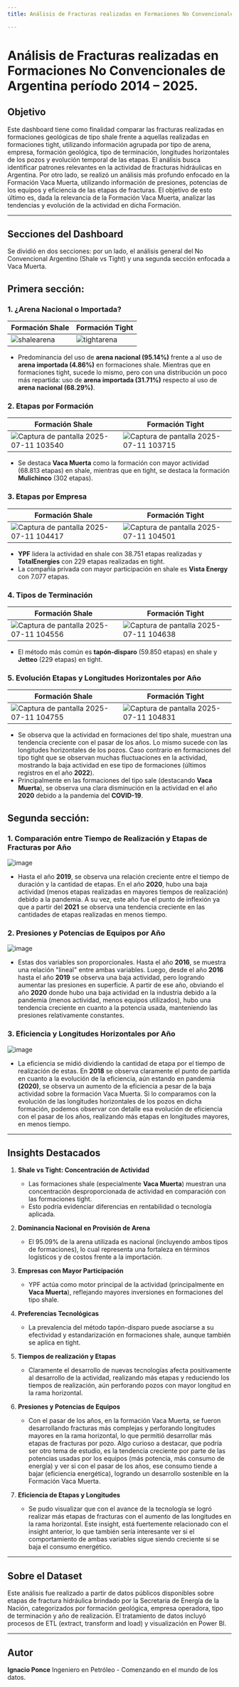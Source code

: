 ```yaml
---
title: Análisis de Fracturas realizadas en Formaciones No Convencionales de Argentina período 2014 – 2025.

---
```


# Análisis de Fracturas realizadas en Formaciones No Convencionales de Argentina período 2014 – 2025.

##  Objetivo

Este dashboard tiene como finalidad comparar las fracturas realizadas en formaciones geológicas de tipo shale frente a aquellas realizadas en formaciones tight, utilizando información agrupada por tipo de arena, empresa, formación geológica, tipo de terminación, longitudes horizontales de los pozos y evolución temporal de las etapas. El análisis busca identificar patrones relevantes en la actividad de fracturas hidráulicas en Argentina. Por otro lado, se realizó un análisis más profundo enfocado en la Formación Vaca Muerta, utilizando información de presiones, potencias de los equipos y eficiencia de las etapas de fracturas. El objetivo de esto último es, dada la relevancia de la Formación Vaca Muerta, analizar las tendencias y evolución de la actividad en dicha Formación.

---

##  Secciones del Dashboard

Se dividió en dos secciones: por un lado, el análisis general del No Convencional Argentino (Shale vs Tight) y una segunda sección enfocada a Vaca Muerta.

## Primera sección:
### 1. ¿Arena Nacional o Importada?
| Formación Shale | Formación Tight |
|------------------|------------------|
| ![shalearena](images/shalearena.png)|![tightarena](images/tightarena.png)|
- Predominancia del uso de **arena nacional (95.14%)** frente a al uso de **arena importada (4.86%)** en formaciones shale. Mientras que en formaciones tight, sucede lo mismo, pero con una distribución un poco más repartida: uso de **arena importada (31.71%)** respecto al uso de **arena nacional (68.29%)**. 

### 2. Etapas por Formación
| Formación Shale | Formación Tight |
|------------------|------------------|
| ![Captura de pantalla 2025-07-11 103540](https://hackmd.io/_uploads/HJi87cRBel.png)|![Captura de pantalla 2025-07-11 103715](https://hackmd.io/_uploads/Bkromq0Hgx.png)|
- Se destaca **Vaca Muerta** como la formación con mayor actividad (68.813 etapas) en shale, mientras que en tight, se destaca la formación **Mulichinco** (302 etapas).

### 3. Etapas por Empresa
 Formación Shale | Formación Tight |
|------------------|------------------|
|![Captura de pantalla 2025-07-11 104417](https://hackmd.io/_uploads/r19HrcCHll.png)|![Captura de pantalla 2025-07-11 104501](https://hackmd.io/_uploads/rk-OS5ASex.png)|
- **YPF** lidera la actividad en shale con 38.751 etapas realizadas y **TotalEnergies** con 229 etapas realizadas en tight.
- La compañía privada con mayor participación en shale es **Vista Energy** con 7.077 etapas. 

### 4. Tipos de Terminación
 Formación Shale | Formación Tight |
|------------------|------------------|
|![Captura de pantalla 2025-07-11 104556](https://hackmd.io/_uploads/B143S9ABex.png)|![Captura de pantalla 2025-07-11 104638](https://hackmd.io/_uploads/HkQ0H5CHee.png)|
- El método más común es **tapón-disparo** (59.850 etapas) en shale y **Jetteo** (229 etapas) en tight.

### 5. Evolución Etapas y Longitudes Horizontales por Año
 Formación Shale | Formación Tight |
|------------------|------------------|
|![Captura de pantalla 2025-07-11 104755](https://hackmd.io/_uploads/rJ-7U9RHgx.png)|![Captura de pantalla 2025-07-11 104831](https://hackmd.io/_uploads/r1VB85CBxg.png)|
- Se observa que la actividad en formaciones del tipo shale, muestran una tendencia creciente con el pasar de los años. Lo mismo sucede con las longitudes horizontales de los pozos. Caso contrario en formaciones del tipo tight que se observan muchas fluctuaciones en la actividad, mostrando la baja actividad en ese tipo de formaciones (últimos registros en el año **2022**).
- Principalmente en las formaciones del tipo sale (destacando **Vaca Muerta**), se observa una clara disminución en la actividad en el año **2020** debido a la pandemia del **COVID-19**.

## Segunda sección:
### 1. Comparación entre Tiempo de Realización y Etapas de Fracturas por Año
![image](https://hackmd.io/_uploads/ByS5890Sxg.png)

- Hasta el año **2019**, se observa una relación creciente entre el tiempo de duración y la cantidad de etapas. En el año **2020**, hubo una baja actividad (menos etapas realizadas en mayores tiempos de realización) debido a la pandemia. A su vez, este año fue el punto de inflexión ya que a partir del **2021** se observa una tendencia creciente en las cantidades de etapas realizadas en menos tiempo.

### 2. Presiones y Potencias de Equipos por Año
![image](https://hackmd.io/_uploads/By16U9RHxl.png)

- Estas dos variables son proporcionales. Hasta el año **2016**, se muestra una relación "lineal" entre ambas variables. Luego, desde el año **2016** hasta el año **2019** se observa una baja actividad, pero logrando aumentar las presiones en superficie. A partir de ese año, obviando el año **2020** donde hubo una baja actividad en la industria debido a la pandemia (menos actividad, menos equipos utilizados), hubo una tendencia creciente en cuanto a la potencia usada, manteniendo las presiones relativamente constantes.

### 3. Eficiencia y Longitudes Horizontales por Año
![image](https://hackmd.io/_uploads/HJcCU50Hgl.png)

- La eficiencia se midió dividiendo la cantidad de etapa por el tiempo de realización de estas. En **2018** se observa claramente el punto de partida en cuanto a la evolución de la eficiencia, aún estando en pandemia **(2020)**, se observa un aumento de la eficiencia a pesar de la baja actividad sobre la formación Vaca Muerta. Si lo comparamos con la evolución de las longitudes horizontales de los pozos en dicha formación, podemos observar con detalle esa evolución de eficiencia con el pasar de los años, realizando más etapas en longitudes mayores, en menos tiempo.

---

##  Insights Destacados

1. **Shale vs Tight: Concentración de Actividad**
   - Las formaciones shale (especialmente **Vaca Muerta**) muestran una concentración desproporcionada de actividad en comparación con las formaciones tight.
   - Esto podría evidenciar diferencias en rentabilidad o tecnología aplicada.

2. **Dominancia Nacional en Provisión de Arena**
   - El 95.09% de la arena utilizada es nacional (incluyendo ambos tipos de formaciones), lo cual representa una fortaleza en términos logísticos y de costos frente a la importación.

3. **Empresas con Mayor Participación**
   - YPF actúa como motor principal de la actividad (principalmente en **Vaca Muerta**), reflejando mayores inversiones en formaciones del tipo shale.
   

4. **Preferencias Tecnológicas**
   - La prevalencia del método tapón-disparo puede asociarse a su efectividad y estandarización en formaciones shale, aunque también se aplica en tight.

5. **Tiempos de realización y Etapas**
   - Claramente el desarrollo de nuevas tecnologías afecta positivamente al desarrollo de la actividad, realizando más etapas y reduciendo los tiempos de realización, aún perforando pozos con mayor longitud en la rama horizontal.
6. **Presiones y Potencias de Equipos** 
    - Con el pasar de los años, en la formación Vaca Muerta, se fueron desarrollando fracturas más complejas y perforando longitudes mayores en la rama horizontal, lo que permitió desarrollar más etapas de fracturas por pozo. Algo curioso a destacar, que podría ser otro tema de estudio, es la tendencia creciente por parte de las potencias usadas por los equipos (más potencia, más consumo de energía) y ver si con el pasar de los años, ese consumo tiende a bajar (eficiencia energética), logrando un desarrollo sostenible en la Formación Vaca Muerta.
7. **Eficiencia de Etapas y Longitudes**
   - Se pudo visualizar que con el avance de la tecnología se logró realizar más etapas de fracturas con el aumento de las longitudes en la rama horizontal. Este insight, está fuertemente relacionado con el insight anterior, lo que también sería interesante ver si el comportamiento de ambas variables sigue siendo creciente si se baja el consumo energético.

---

##  Sobre el Dataset

Este análisis fue realizado a partir de datos públicos disponibles sobre etapas de fractura hidráulica brindado por la Secretaria de Energía de la Nación,  categorizados por formación geológica, empresa operadora, tipo de terminación y año de realización. El tratamiento de datos incluyó procesos de ETL (extract, transform and load) y visualización en Power BI.


---

##  Autor

**Ignacio Ponce**
Ingeniero en Petróleo - Comenzando en el mundo de los datos.
